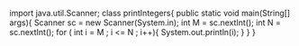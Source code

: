 import java.util.Scanner;
class printIntegers{
    public static void main(String[] args){
        Scanner sc = new Scanner(System.in);
        int M = sc.nextInt();
        int N = sc.nextInt();
        for ( int i = M ; i <= N ; i++){
            System.out.println(i);
        }
    }
}
